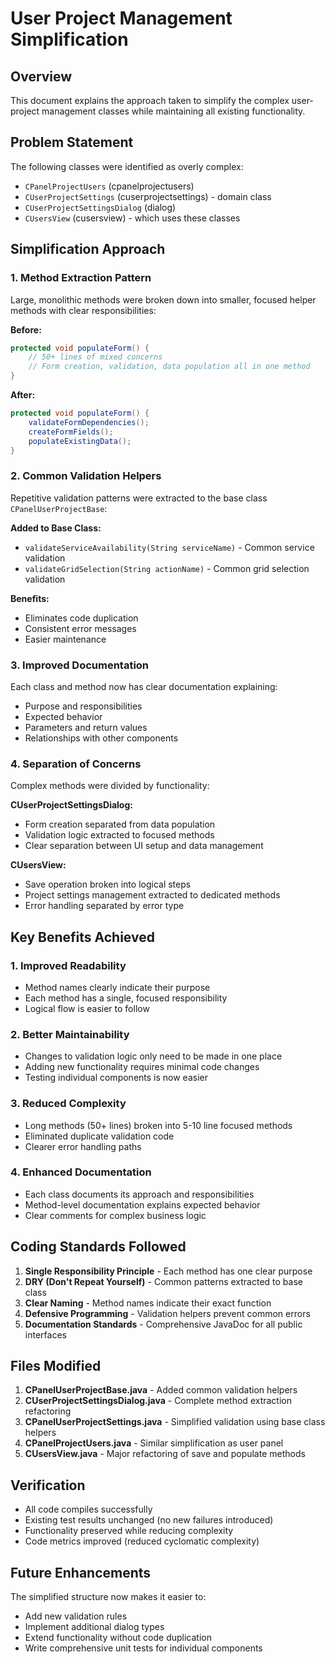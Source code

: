# User Project Management Simplification

## Overview

This document explains the approach taken to simplify the complex user-project management classes while maintaining all existing functionality.

## Problem Statement

The following classes were identified as overly complex:
- `CPanelProjectUsers` (cpanelprojectusers)
- `CUserProjectSettings` (cuserprojectsettings) - domain class
- `CUserProjectSettingsDialog` (dialog)
- `CUsersView` (cusersview) - which uses these classes

## Simplification Approach

### 1. Method Extraction Pattern

Large, monolithic methods were broken down into smaller, focused helper methods with clear responsibilities:

**Before:**
```java
protected void populateForm() {
    // 50+ lines of mixed concerns
    // Form creation, validation, data population all in one method
}
```

**After:**
```java
protected void populateForm() {
    validateFormDependencies();
    createFormFields();
    populateExistingData();
}
```

### 2. Common Validation Helpers

Repetitive validation patterns were extracted to the base class `CPanelUserProjectBase`:

**Added to Base Class:**
- `validateServiceAvailability(String serviceName)` - Common service validation
- `validateGridSelection(String actionName)` - Common grid selection validation

**Benefits:**
- Eliminates code duplication
- Consistent error messages
- Easier maintenance

### 3. Improved Documentation

Each class and method now has clear documentation explaining:
- Purpose and responsibilities
- Expected behavior
- Parameters and return values
- Relationships with other components

### 4. Separation of Concerns

Complex methods were divided by functionality:

**CUserProjectSettingsDialog:**
- Form creation separated from data population
- Validation logic extracted to focused methods
- Clear separation between UI setup and data management

**CUsersView:**
- Save operation broken into logical steps
- Project settings management extracted to dedicated methods
- Error handling separated by error type

## Key Benefits Achieved

### 1. Improved Readability
- Method names clearly indicate their purpose
- Each method has a single, focused responsibility
- Logical flow is easier to follow

### 2. Better Maintainability
- Changes to validation logic only need to be made in one place
- Adding new functionality requires minimal code changes
- Testing individual components is now easier

### 3. Reduced Complexity
- Long methods (50+ lines) broken into 5-10 line focused methods
- Eliminated duplicate validation code
- Clearer error handling paths

### 4. Enhanced Documentation
- Each class documents its approach and responsibilities
- Method-level documentation explains expected behavior
- Clear comments for complex business logic

## Coding Standards Followed

1. **Single Responsibility Principle** - Each method has one clear purpose
2. **DRY (Don't Repeat Yourself)** - Common patterns extracted to base class
3. **Clear Naming** - Method names indicate their exact function
4. **Defensive Programming** - Validation helpers prevent common errors
5. **Documentation Standards** - Comprehensive JavaDoc for all public interfaces

## Files Modified

1. **CPanelUserProjectBase.java** - Added common validation helpers
2. **CUserProjectSettingsDialog.java** - Complete method extraction refactoring
3. **CPanelUserProjectSettings.java** - Simplified validation using base class helpers
4. **CPanelProjectUsers.java** - Similar simplification as user panel
5. **CUsersView.java** - Major refactoring of save and populate methods

## Verification

- All code compiles successfully
- Existing test results unchanged (no new failures introduced)
- Functionality preserved while reducing complexity
- Code metrics improved (reduced cyclomatic complexity)

## Future Enhancements

The simplified structure now makes it easier to:
- Add new validation rules
- Implement additional dialog types
- Extend functionality without code duplication
- Write comprehensive unit tests for individual components